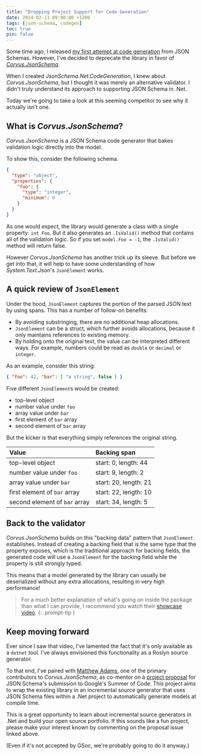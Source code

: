 ```yaml
---
title: "Dropping Project Support for Code Generation"
date: 2024-02-11 09:00:00 +1200
tags: [json-schema, codegen]
toc: true
pin: false
---
```


Some time ago, I released [my first attempt at code generation](/posts/exploring-codegen) from JSON Schemas.  However, I've decided to deprecate the library in favor of [_Corvus.JsonSchema_](https://github.com/corvus-dotnet/Corvus.JsonSchema).

When I created _JsonSchema.Net.CodeGeneration_, I knew about _Corvus.JsonSchema_, but I thought it was merely an alternative validator.  I didn't truly understand its approach to supporting JSON Schema in .Net.

Today we're going to take a look at this seeming competitor to see why it actually isn't one.

## What is _Corvus.JsonSchema_?

_Corvus.JsonSchema_ is a JSON Schema code generator that bakes validation logic directly into the model.

To show this, consider the following schema.

```json
{
  "type": "object",
  "properties": {
    "foo": {
      "type": "integer",
      "minimum": 0
    }
  }
}
```

As one would expect, the library would generate a class with a single property: `int Foo`.  But it also generates an `.IsValid()` method that contains all of the validation logic.  So if you set `model.Foo = -1`, the `.IsValid()` method will return false.

However _Corvus.JsonSchema_ has another trick up its sleeve.  But before we get into that, it will help to have some understanding of how _System.Text.Json_'s `JsonElement` works.

## A quick review of `JsonElement`

Under the hood, `JsonElement` captures the portion of the parsed JSON text by using spans.  This has a number of follow-on benefits:

- By avoiding substringing, there are no additional heap allocations.
- `JsonElement` can be a struct, which further avoids allocations, because it only maintains references to existing memory.
- By holding onto the original text, the value can be interpreted different ways.  For example, numbers could be read as `double` or `decimal` or `integer`.

As an example, consider this string:

```json
{ "foo": 42, "bar": [ "a string", false ] }
```

Five different `JsonElement`s would be created:

- top-level object
- number value under `foo`
- array value under `bar`
- first element of `bar` array
- second element of `bar` array

But the kicker is that everything simply references the original string.

|Value|Backing span|
|:-|:-|
| top-level object | start: 0, length: 44 |
| number value under `foo` | start: 9, length: 2 |
| array value under `bar` | start: 20, length: 21 |
| first element of `bar` array | start: 22, length: 10 |
| second element of `bar` array | start: 34, length: 5 |

## Back to the validator

_Corvus.JsonSchema_ builds on this "backing data" pattern that `JsonElement` establishes.  Instead of creating a backing field that is the same type that the property exposes, which is the traditional approach for backing fields, the generated code will use a `JsonElement` for the backing field while the property is still strongly typed.

This means that a model generated by the library can usually be deserialized without any extra allocations, resulting in very high performance!

> For a much better explanation of what's going on inside the package than what I can provide, I recommend you watch their [showcase video](https://www.youtube.com/watch?v=aTcD-axJBac).
{: .prompt-tip }

## Keep moving forward

Ever since I saw that video, I've lamented the fact that it's only available as a `dotnet` tool.  I've always envisioned this functionality as a Roslyn source generator.

To that end, I've paired with [Matthew Adams](https://github.com/mwadams), one of the primary contributors to _Corvus.JsonSchema_, as co-mentor on a [project proposal](https://github.com/json-schema-org/community/issues/614) for JSON Schema's submission to Google's Summer of Code.  This project aims to wrap the existing library in an incremental source generator that uses JSON Schema files within a .Net project to automatically generate models at compile time.

This is a great opportunity to learn about incremental source generators in .Net and build your open source portfolio.  If this sounds like a fun project, please make your interest known by commenting on the proposal issue linked above.

(Even if it's not accepted by GSoc, we're probably going to do it anyway.)
